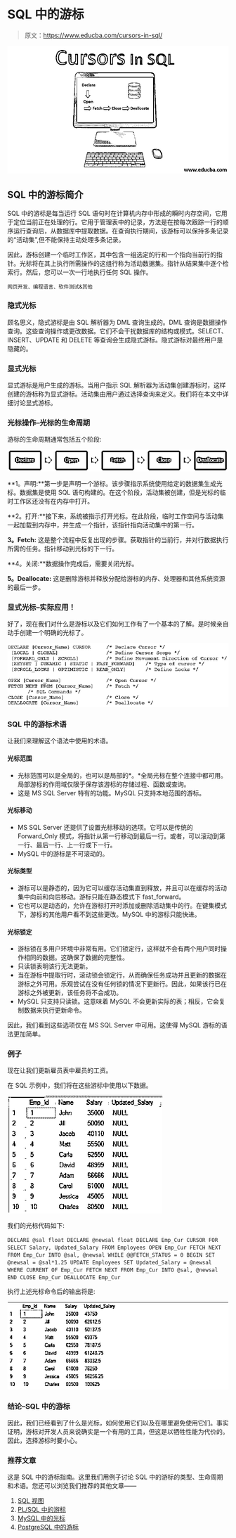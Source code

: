 # SQL 中的游标

> 原文：<https://www.educba.com/cursors-in-sql/>

![Cursors in SQL](img/ab486deaf5d39729382d16ce0c87dd41.png)



## SQL 中的游标简介

SQL 中的游标是每当运行 SQL 语句时在计算机内存中形成的瞬时内存空间，它用于定位当前正在处理的行。它用于管理表中的记录，方法是在按每次跟踪一行的顺序运行查询后，从数据库中提取数据。在查询执行期间，该游标可以保持多条记录的“活动集”,但不能保持主动处理多条记录。

因此，游标创建一个临时工作区，其中包含一组选定的行和一个指向当前行的指针。光标将在其上执行所需操作的这组行称为活动数据集。指针从结果集中逐个检索行。然后，您可以一次一行地执行任何 SQL 操作。

<small>网页开发、编程语言、软件测试&其他</small>

### 隐式光标

顾名思义，隐式游标是由 SQL 解析器为 DML 查询生成的。DML 查询是数据操作查询。这些查询操作或更改数据。它们不会干扰数据库的结构或模式。SELECT、INSERT、UPDATE 和 DELETE 等查询会生成隐式游标。隐式游标对最终用户是隐藏的。

### 显式光标

显式游标是用户生成的游标。当用户指示 SQL 解析器为活动集创建游标时，这样创建的游标称为显式游标。活动集由用户通过选择查询来定义。我们将在本文中详细讨论显式游标。

### 光标操作–光标的生命周期

游标的生命周期通常包括五个阶段:

![Cursors in SQL 1](img/540e57c38ffbbd762d77222c0a00f429.png)



**1。声明:**第一步是声明一个游标。该步骤指示系统使用给定的数据集生成光标。数据集是使用 SQL 语句构建的。在这个阶段，活动集被创建，但是光标的临时工作区还没有在内存中打开。

**2。打开:**接下来，系统被指示打开光标。在此阶段，临时工作空间与活动集一起加载到内存中，并生成一个指针，该指针指向活动集中的第一行。

**3。Fetch:** 这是整个流程中反复出现的步骤。获取指针的当前行，并对行数据执行所需的任务。指针移动到光标的下一行。

**4。关闭:**数据操作完成后，需要关闭光标。

**5。Deallocate:** 这是删除游标并释放分配给游标的内存、处理器和其他系统资源的最后一步。

### 显式光标–实际应用！

好了，现在我们对什么是游标以及它们如何工作有了一个基本的了解。是时候亲自动手创建一个明确的光标了。

![Cursors in SQL Syntax](img/9067b6fabf3d7f15ec3d08cdcf9e623f.png)



### SQL 中的游标术语

让我们来理解这个语法中使用的术语。

#### 光标范围

*   光标范围可以是全局的，也可以是局部的*。*全局光标在整个连接中都可用。局部游标的作用域仅限于保存该游标的存储过程、函数或查询。
*   这是 MS SQL Server 特有的功能。MySQL 只支持本地范围的游标。

#### 光标移动

*   MS SQL Server 还提供了设置光标移动的选项。它可以是传统的 Forward_Only 模式，将指针从第一行移动到最后一行。或者，可以滚动到第一行、最后一行、上一行或下一行。
*   MySQL 中的游标是不可滚动的。

#### 光标类型

*   游标可以是静态的，因为它可以缓存活动集直到释放，并且可以在缓存的活动集中向前和向后移动。游标只能在静态模式下 fast_forward。
*   它也可以是动态的，允许在游标打开时添加或删除活动集中的行。在键集模式下，游标的其他用户看不到这些更改。MySQL 中的游标只能快进。

#### 光标锁定

*   游标锁在多用户环境中非常有用。它们锁定行，这样就不会有两个用户同时操作相同的数据。这确保了数据的完整性。
*   只读锁表明该行无法更新。
*   当在游标中提取行时，滚动锁会锁定行，从而确保任务成功并且更新的数据在游标之外可用。乐观尝试在没有任何锁的情况下更新行。因此，如果该行已在游标之外被更新，该任务将不会成功。
*   MySQL 只支持只读锁。这意味着 MySQL 不会更新实际的表；相反，它会复制数据来执行更新命令。

因此，我们看到这些选项仅在 MS SQL Server 中可用。这使得 MySQL 游标的语法更加简单。

### 例子

现在让我们更新雇员表中雇员的工资。

在 SQL 示例中，我们将在这些游标中使用以下数据。

![Cursors in SQL 2](img/3cec006a005a1f29b96c0b8a2157ccb7.png)



我们的光标代码如下:

`DECLARE @sal float
DECLARE @newsal float
DECLARE Emp_Cur CURSOR FOR SELECT Salary, Updated_Salary FROM Employees
OPEN Emp_Cur
FETCH NEXT FROM Emp_Cur INTO @sal, @newsal
WHILE @@FETCH_STATUS = 0
BEGIN
SET @newsal = @sal*1.25
UPDATE Employees SET Updated_Salary = @newsal WHERE CURRENT OF Emp_Cur
FETCH NEXT FROM Emp_Cur INTO @sal, @newsal
END
CLOSE Emp_Cur
DEALLOCATE Emp_Cur`

执行上述光标命令后的输出将是:

![Output ](img/8c54e6af87489ae157bcb0cd8600c720.png)



### 结论–SQL 中的游标

因此，我们已经看到了什么是光标，如何使用它们以及在哪里避免使用它们。事实证明，游标对开发人员来说确实是一个有用的工具，但这是以牺牲性能为代价的。因此，选择游标时要小心。

### 推荐文章

这是 SQL 中的游标指南。这里我们用例子讨论 SQL 中的游标的类型、生命周期和术语。您还可以浏览我们推荐的其他文章——

1.  [SQL 视图](https://www.educba.com/sql-views/)
2.  [PL/SQL 中的游标](https://www.educba.com/pl-sql-in-cursors/)
3.  [MySQL 中的光标](https://www.educba.com/cursor-in-mysql/)
4.  [PostgreSQL 中的游标](https://www.educba.com/cursors-in-postgresql/)





